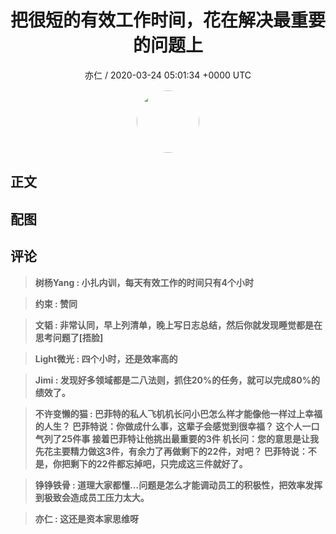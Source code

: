 <h1 align="center">把很短的有效工作时间，花在解决最重要的问题上</h1>
<p align="center">
    <a>亦仁 / 2020-03-24 05:01:34 &#43;0000 UTC</a>
</p>

<div align="center">
    <img src="https://images.zsxq.com/Fn3NQqCN8nuGF86yZPXSbEsl0mb3?e=1590940799&amp;token=kIxbL07-8jAj8w1n4s9zv64FuZZNEATmlU_Vm6zD:pfbNc8W3hS0oYG_hyXXh_rHMHuc=" width="100" height="100" style="border:1px solid;border-radius:50%; color:#ffffff"/>
</div>

## 正文

<div>

</div>

## 配图
<div class="image" align="center">

</div>

## 评论

<div align="left">
<div>

<blockquote >
<span> <strong>树杨Yang : 小扎内训，每天有效工作的时间只有4个小时 </strong></span>
</blockquote>

<blockquote >
<span> <strong>约束 : 赞同 </strong></span>
</blockquote>

<blockquote >
<span> <strong>文韬 : 非常认同，早上列清单，晚上写日志总结，然后你就发现睡觉都是在思考问题了[捂脸] </strong></span>
</blockquote>

<blockquote >
<span> <strong>Light微光 : 四个小时，还是效率高的 </strong></span>
</blockquote>

<blockquote >
<span> <strong>Jimi : 发现好多领域都是二八法则，抓住20%的任务，就可以完成80%的绩效了。 </strong></span>
</blockquote>

<blockquote >
<span> <strong>不许变懒的猫 : 巴菲特的私人飞机机长问小巴怎么样才能像他一样过上幸福的人生？
巴菲特说：你做成什么事，这辈子会感觉到很幸福？
这个人一口气列了25件事
接着巴菲特让他挑出最重要的3件
机长问：您的意思是让我先花主要精力做这3件，有余力了再做剩下的22件，对吧？
巴菲特说：不是，你把剩下的22件都忘掉吧，只完成这三件就好了。 </strong></span>
</blockquote>

<blockquote >
<span> <strong>铮铮铁骨 : 道理大家都懂…问题是怎么才能调动员工的积极性，把效率发挥到极致会造成员工压力太大。 </strong></span>
</blockquote>

<blockquote >
<span> <strong>亦仁 : 这还是资本家思维呀 </strong></span>
</blockquote>

</div>
</div>